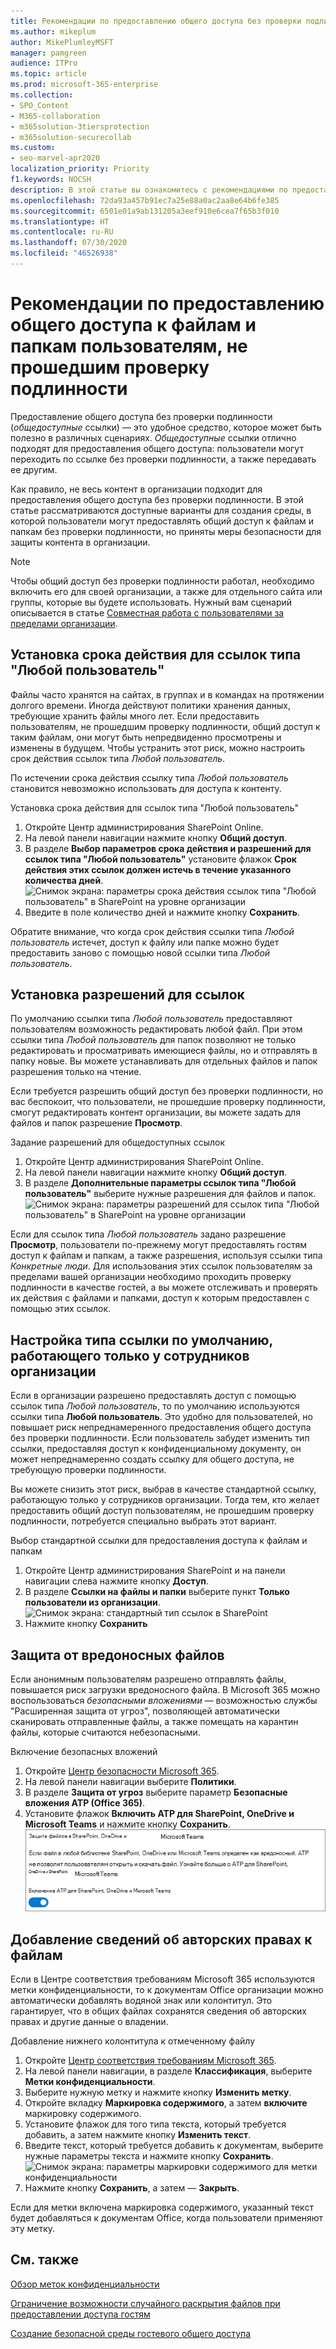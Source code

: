 ```yaml
---
title: Рекомендации по предоставлению общего доступа без проверки подлинности
ms.author: mikeplum
author: MikePlumleyMSFT
manager: pamgreen
audience: ITPro
ms.topic: article
ms.prod: microsoft-365-enterprise
ms.collection:
- SPO_Content
- M365-collaboration
- m365solution-3tiersprotection
- m365solution-securecollab
ms.custom:
- seo-marvel-apr2020
localization_priority: Priority
f1.keywords: NOCSH
description: В этой статье вы ознакомитесь с рекомендациями по предоставлению общего доступа к файлам и папкам пользователям, не прошедшим проверку подлинности.
ms.openlocfilehash: 72da93a457b91ec7a25e88a0ac2aa8e64b6fe385
ms.sourcegitcommit: 6501e01a9ab131205a3eef910e6cea7f65b3f010
ms.translationtype: HT
ms.contentlocale: ru-RU
ms.lasthandoff: 07/30/2020
ms.locfileid: "46526938"
---
```

# <a name="best-practices-for-sharing-files-and-folders-with-unauthenticated-users"></a>Рекомендации по предоставлению общего доступа к файлам и папкам пользователям, не прошедшим проверку подлинности

Предоставление общего доступа без проверки подлинности (*общедоступные* ссылки) — это удобное средство, которое может быть полезно в различных сценариях. *Общедоступные* ссылки отлично подходят для предоставления общего доступа: пользователи могут переходить по ссылке без проверки подлинности, а также передавать ее другим.

Как правило, не весь контент в организации подходит для предоставления общего доступа без проверки подлинности. В этой статье рассматриваются доступные варианты для создания среды, в которой пользователи могут предоставлять общий доступ к файлам и папкам без проверки подлинности, но приняты меры безопасности для защиты контента в организации.

> [!NOTE]
> Чтобы общий доступ без проверки подлинности работал, необходимо включить его для своей организации, а также для отдельного сайта или группы, которые вы будете использовать. Нужный вам сценарий описывается в статье [Совместная работа с пользователями за пределами организации](collaborate-with-people-outside-your-organization.md).

## <a name="set-an-expiration-date-for-anyone-links"></a>Установка срока действия для ссылок типа "Любой пользователь"

Файлы часто хранятся на сайтах, в группах и в командах на протяжении долгого времени. Иногда действуют политики хранения данных, требующие хранить файлы много лет. Если предоставить пользователям, не прошедшим проверку подлинности, общий доступ к таким файлам, они могут быть непредвиденно просмотрены и изменены в будущем. Чтобы устранить этот риск, можно настроить срок действия ссылок типа *Любой пользователь*.

По истечении срока действия ссылку типа *Любой пользователь* становится невозможно использовать для доступа к контенту.

Установка срока действия для ссылок типа "Любой пользователь"
1. Откройте Центр администрирования SharePoint Online.
2. На левой панели навигации нажмите кнопку **Общий доступ**.
3. В разделе **Выбор параметров срока действия и разрешений для ссылок типа "Любой пользователь"** установите флажок **Срок действия этих ссылок должен истечь в течение указанного количества дней**.</br>
   ![Снимок экрана: параметры срока действия ссылок типа "Любой пользователь" в SharePoint на уровне организации](../media/sharepoint-organization-anyone-link-expiration.png)
4. Введите в поле количество дней и нажмите кнопку **Сохранить**.

Обратите внимание, что когда срок действия ссылки типа *Любой пользователь* истечет, доступ к файлу или папке можно будет предоставить заново с помощью новой ссылки типа *Любой пользователь*.

## <a name="set-link-permissions"></a>Установка разрешений для ссылок

По умолчанию ссылки типа *Любой пользователь* предоставляют пользователям возможность редактировать любой файл. При этом ссылки типа *Любой пользователь* для папок позволяют не только редактировать и просматривать имеющиеся файлы, но и отправлять в папку новые. Вы можете устанавливать для отдельных файлов и папок разрешения только на чтение.

Если требуется разрешить общий доступ без проверки подлинности, но вас беспокоит, что пользователи, не прошедшие проверку подлинности, смогут редактировать контент организации, вы можете задать для файлов и папок разрешение **Просмотр**.

Задание разрешений для общедоступных ссылок
1. Откройте Центр администрирования SharePoint Online.
2. На левой панели навигации нажмите кнопку **Общий доступ**.
3. В разделе **Дополнительные параметры ссылок типа "Любой пользователь"** выберите нужные разрешения для файлов и папок.</br>
   ![Снимок экрана: параметры разрешений для ссылок типа "Любой пользователь" в SharePoint на уровне организации](../media/sharepoint-organization-anyone-link-permissions.png)

Если для ссылок типа *Любой пользователь* задано разрешение **Просмотр**, пользователи по-прежнему могут предоставлять гостям доступ к файлам и папкам, а также разрешения, используя ссылки типа *Конкретные люди*. Для использования этих ссылок пользователям за пределами вашей организации необходимо проходить проверку подлинности в качестве гостей, а вы можете отслеживать и проверять их действия с файлами и папками, доступ к которым предоставлен с помощью этих ссылок.

## <a name="set-default-link-type-to-only-work-for-people-in-your-organization"></a>Настройка типа ссылки по умолчанию, работающего только у сотрудников организации

Если в организации разрешено предоставлять доступ с помощью ссылок типа *Любой пользователь*, то по умолчанию используются ссылки типа **Любой пользователь**. Это удобно для пользователей, но повышает риск непреднамеренного предоставления общего доступа без проверки подлинности. Если пользователь забудет изменить тип ссылки, предоставляя доступ к конфиденциальному документу, он может непреднамеренно создать ссылку для общего доступа, не требующую проверки подлинности.

Вы можете снизить этот риск, выбрав в качестве стандартной ссылку, работающую только у сотрудников организации. Тогда тем, кто желает предоставить общий доступ пользователям, не прошедшим проверку подлинности, потребуется специально выбрать этот вариант.

Выбор стандартной ссылки для предоставления доступа к файлам и папкам
1. Откройте Центр администрирования SharePoint и на панели навигации слева нажмите кнопку **Доступ**.
2. В разделе **Ссылки на файлы и папки** выберите пункт **Только пользователи из организации**.</br>
   ![Снимок экрана: стандартный тип ссылок в SharePoint](../media/sharepoint-default-sharing-link-company-link.png)
3. Нажмите кнопку **Сохранить**

## <a name="protect-against-malicious-files"></a>Защита от вредоносных файлов

Если анонимным пользователям разрешено отправлять файлы, повышается риск загрузки вредоносного файла. В Microsoft 365 можно воспользоваться *безопасными вложениями* — возможностью службы "Расширенная защита от угроз", позволяющей автоматически сканировать отправленные файлы, а также помещать на карантин файлы, которые считаются небезопасными.

Включение безопасных вложений
1. Откройте [Центр безопасности Microsoft 365](https://security.microsoft.com).
2. На левой панели навигации выберите **Политики**.
3. В разделе **Защита от угроз** выберите параметр **Безопасные вложения ATP (Office 365)**.
4. Установите флажок **Включить ATP для SharePoint, OneDrive и Microsoft Teams** и нажмите кнопку **Сохранить**.</br>
   ![Снимок экрана: параметр безопасных вложений в Центре безопасности и соответствия требованиям](../media/safe-attachments-setting.png)

## <a name="add-copyright-information-to-your-files"></a>Добавление сведений об авторских правах к файлам

Если в Центре соответствия требованиям Microsoft 365 используются метки конфиденциальности, то к документам Office организации можно автоматически добавлять водяной знак или колонтитул. Это гарантирует, что в общих файлах сохранятся сведения об авторских правах и другие данные о владении.

Добавление нижнего колонтитула к отмеченному файлу
1. Откройте [Центр соответствия требованиям Microsoft 365](https://compliance.microsoft.com).
2. На левой панели навигации, в разделе **Классификация**, выберите **Метки конфиденциальности**.
3. Выберите нужную метку и нажмите кнопку **Изменить метку**.
4. Откройте вкладку **Маркировка содержимого**, а затем **включите** маркировку содержимого.
5. Установите флажок для того типа текста, который требуется добавить, а затем нажмите кнопку **Изменить текст**.
6. Введите текст, который требуется добавить к документам, выберите нужные параметры текста и нажмите кнопку **Сохранить**.</br>
   ![Снимок экрана: параметры маркировки содержимого для метки конфиденциальности](../media/content-marking-for-anonymous-sharing.png)
7. Нажмите кнопку **Сохранить**, а затем — **Закрыть**.

Если для метки включена маркировка содержимого, указанный текст будет добавляться к документам Office, когда пользователи применяют эту метку.

## <a name="see-also"></a>См. также


[Обзор меток конфиденциальности](https://docs.microsoft.com/Office365/SecurityCompliance/sensitivity-labels)

[Ограничение возможности случайного раскрытия файлов при предоставлении доступа гостям](share-limit-accidental-exposure.md)

[Создание безопасной среды гостевого общего доступа](create-secure-guest-sharing-environment.md)